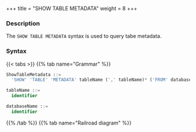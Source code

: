 +++
title = "SHOW TABLE METADATA"
weight = 8
+++

### Description

The `SHOW TABLE METADATA` syntax is used to query tabe metadata.

### Syntax

{{< tabs >}}
{{% tab name="Grammar" %}}
```sql
ShowTableMetadata ::=
  'SHOW' 'TABLE' 'METADATA' tableName (',' tableName)* ('FROM' databaseName)?

tableName ::=
  identifier

databaseName ::=
  identifier
```
{{% /tab %}}
{{% tab name="Railroad diagram" %}}
<iframe frameborder="0" name="diagram" id="diagram" width="100%" height="100%"></iframe>
{{% /tab %}}
{{< /tabs >}}

### Return Value Description

| Columns     | Description   |
|-------------|---------------|
| schema_name | database name |
| table_name  | table name    |
| type        | metadata type |
| name        | metadata name |

### Supplement

- When `databaseName` is not specified, the default is the currently used `DATABASE`. If `DATABASE` is not used, `No database selected` will be prompted.

### Example

- Query matadata of multiple tables from specified database

```sql
SHOW TABLE METADATA t_order, t_order_1 FROM test1;
```

```sql
mysql> SHOW TABLE METADATA t_order, t_order_1 FROM test1;
+-------------+------------+--------+----------+
| schema_name | table_name | type   | name     |
+-------------+------------+--------+----------+
| test1       | t_order_1  | COLUMN | order_id |
| test1       | t_order_1  | COLUMN | user_id  |
| test1       | t_order_1  | COLUMN | status   |
| test1       | t_order_1  | INDEX  | PRIMARY  |
| test1       | t_order    | COLUMN | order_id |
| test1       | t_order    | COLUMN | user_id  |
| test1       | t_order    | COLUMN | status   |
| test1       | t_order    | INDEX  | PRIMARY  |
+-------------+------------+--------+----------+
8 rows in set (0.01 sec)
```

- Query metadata of one table from specified database

```sql
SHOW TABLE METADATA t_order FROM test1;
```

```sql
mysql> SHOW TABLE METADATA t_order FROM test1;
+-------------+------------+--------+----------+
| schema_name | table_name | type   | name     |
+-------------+------------+--------+----------+
| test1       | t_order    | COLUMN | order_id |
| test1       | t_order    | COLUMN | user_id  |
| test1       | t_order    | COLUMN | status   |
| test1       | t_order    | INDEX  | PRIMARY  |
+-------------+------------+--------+----------+
4 rows in set (0.00 sec)
```

- Query metadata of multiple tables from current database

```sql
SHOW TABLE METADATA t_order, t_order_1;
```

```sql
mysql> SHOW TABLE METADATA t_order, t_order_1;
+-------------+------------+--------+----------+
| schema_name | table_name | type   | name     |
+-------------+------------+--------+----------+
| test1       | t_order_1  | COLUMN | order_id |
| test1       | t_order_1  | COLUMN | user_id  |
| test1       | t_order_1  | COLUMN | status   |
| test1       | t_order_1  | INDEX  | PRIMARY  |
| test1       | t_order    | COLUMN | order_id |
| test1       | t_order    | COLUMN | user_id  |
| test1       | t_order    | COLUMN | status   |
| test1       | t_order    | INDEX  | PRIMARY  |
+-------------+------------+--------+----------+
8 rows in set (0.00 sec)
```

- Query metadata of one table from current database

```sql
SHOW TABLE METADATA t_order;
```

```sql
mysql> SHOW TABLE METADATA t_order;
+-------------+------------+--------+----------+
| schema_name | table_name | type   | name     |
+-------------+------------+--------+----------+
| test1       | t_order    | COLUMN | order_id |
| test1       | t_order    | COLUMN | user_id  |
| test1       | t_order    | COLUMN | status   |
| test1       | t_order    | INDEX  | PRIMARY  |
+-------------+------------+--------+----------+
4 rows in set (0.01 sec)
```

### Reserved word

`SHOW`, `TABLE`, `METADATA`, `FROM`

### Related links

- [Reserved word](/en/reference/distsql/syntax/reserved-word/)
